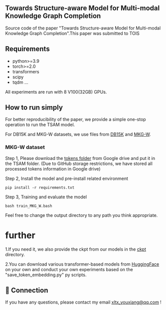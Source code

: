 ## Towards Structure-aware Model for Multi-modal Knowledge Graph Completion


Source code of the paper "Towards Structure-aware Model for Multi-modal Knowledge Graph Completion".This paper was submitted to TOIS






## Requirements
* python>=3.9
* torch>=2.0 
* transformers
* scipy
* tqdm
...

All experiments are run with 8 V100(32GB) GPUs.

## How to run simply
For better reproducibility of the paper, we provide a simple one-stop operation to run the TSAM model.





For DB15K and MKG-W  datasets, we use files from [DB15K](https://github.com/mniepert/mmkb) and  [MKG-W](https://github.com/quqxui/MMRNS).

### MKG-W dataset

Step 1, Please download the [tokens folder](https://drive.google.com/file/d/1lFVEIe5_G_dw_K2wzvnnWKYYp2hEPWG2/view?usp=sharing
) from Google drive and put it in the TSAM folder. (Due to GitHub storage restrictions, we have stored all processed tokens information in Google drive)


Step 2, Install the model and pre-install related environment
```
pip install -r requirements.txt
```

Step 3, Training and evaluate the model
```
bash train_MKG_W.bash
```



Feel free to change the output directory to any path you think appropriate.




# further 
1.If you need it, we also provide the ckpt from our models in the [ckpt](https://drive.google.com/file/d/1WTj2iotw0NMtXDoUOBZ8_s150JswUM2K/view?usp=sharing) directory.

2.You can download various transformer-based models from [HuggingFace](https://huggingface.co/) on your own and conduct your own experiments based on the "save_token_embedding.py" py scripts.




## 🤝 Connection
If you have any questions, please contact my email <xltx_youxiang@qq.com> !

